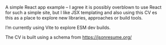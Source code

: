 A simple React app example – I agree it is possibly overblown to use React for such a simple site, but I like JSX templating and also using this CV es this as a place to explore new libraries, approaches or build tools.

I’m currently using Vite to explore ESM dev builds.

The CV is built using a schema from https://jsonresume.org/

